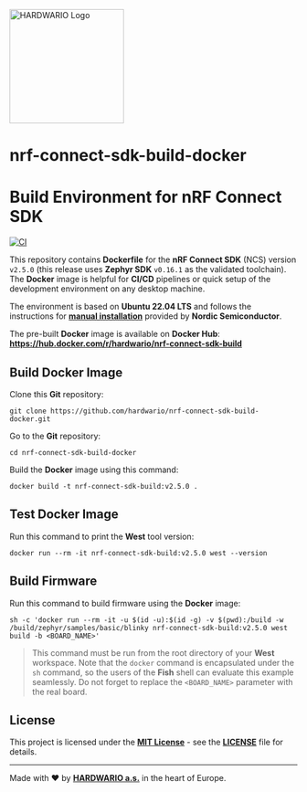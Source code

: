 <a href="https://www.hardwario.com"><img src="https://www.hardwario.com/ci/assets/hw-logo.svg" width="200" alt="HARDWARIO Logo"></a>

# nrf-connect-sdk-build-docker
# Build Environment for nRF Connect SDK

[![CI](https://github.com/hardwario/nrf-connect-sdk-build-docker/actions/workflows/main.yml/badge.svg?branch=main)](https://github.com/hardwario/nrf-connect-sdk-build-docker/actions/workflows/main.yml)

This repository contains **Dockerfile** for the **nRF Connect SDK** (NCS) version `v2.5.0` (this release uses **Zephyr SDK** `v0.16.1` as the validated toolchain). The **Docker** image is helpful for **CI/CD** pipelines or quick setup of the development environment on any desktop machine.

The environment is based on **Ubuntu 22.04 LTS** and follows the instructions for [**manual installation**](https://docs.nordicsemi.com/bundle/ncs-latest/page/nrf/installation/installing.html) provided by **Nordic Semiconductor**.

The pre-built **Docker** image is available on **Docker Hub**:<br>
**https://hub.docker.com/r/hardwario/nrf-connect-sdk-build**

## Build Docker Image

Clone this **Git** repository:

```
git clone https://github.com/hardwario/nrf-connect-sdk-build-docker.git
```

Go to the **Git** repository:

```
cd nrf-connect-sdk-build-docker
```

Build the **Docker** image using this command:

```
docker build -t nrf-connect-sdk-build:v2.5.0 .
```

## Test Docker Image

Run this command to print the **West** tool version:

```
docker run --rm -it nrf-connect-sdk-build:v2.5.0 west --version
```

## Build Firmware

Run this command to build firmware using the **Docker** image:

```
sh -c 'docker run --rm -it -u $(id -u):$(id -g) -v $(pwd):/build -w /build/zephyr/samples/basic/blinky nrf-connect-sdk-build:v2.5.0 west build -b <BOARD_NAME>'
```

> This command must be run from the root directory of your **West** workspace. Note that the `docker` command is encapsulated under the `sh` command, so the users of the **Fish** shell can evaluate this example seamlessly. Do not forget to replace the `<BOARD_NAME>` parameter with the real board.

## License

This project is licensed under the [**MIT License**](https://opensource.org/licenses/MIT) - see the [**LICENSE**](LICENSE) file for details.

---

Made with ❤️ by [**HARDWARIO a.s.**](https://www.hardwario.com) in the heart of Europe.

